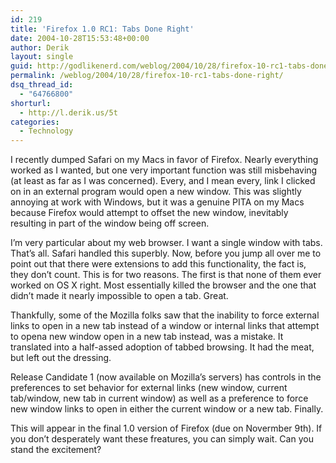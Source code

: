 ```yaml
---
id: 219
title: 'Firefox 1.0 RC1: Tabs Done Right'
date: 2004-10-28T15:53:48+00:00
author: Derik
layout: single
guid: http://godlikenerd.com/weblog/2004/10/28/firefox-10-rc1-tabs-done-right/
permalink: /weblog/2004/10/28/firefox-10-rc1-tabs-done-right/
dsq_thread_id:
  - "64766800"
shorturl:
  - http://l.derik.us/5t
categories:
  - Technology
---
```

I recently dumped Safari on my Macs in favor of Firefox. Nearly everything worked as I wanted, but one very important function was still misbehaving (at least as far as I was concerned). Every, and I mean every, link I clicked on in an external program would open a new window. This was slightly annoying at work with Windows, but it was a genuine PITA on my Macs because Firefox would attempt to offset the new window, inevitably resulting in part of the window being off screen.

I&#8217;m very particular about my web browser. I want a single window with tabs. That&#8217;s all. Safari handled this superbly. Now, before you jump all over me to point out that there were extensions to add this functionality, the fact is, they don&#8217;t count. This is for two reasons. The first is that none of them ever worked on OS X right. Most essentially killed the browser and the one that didn&#8217;t made it nearly impossible to open a tab. Great.

Thankfully, some of the Mozilla folks saw that the inability to force external links to open in a new tab instead of a window or internal links that attempt to opena new window open in a new tab instead, was a mistake. It translated into a half-assed adoption of tabbed browsing. It had the meat, but left out the dressing.

Release Candidate 1 (now available on Mozilla&#8217;s servers) has controls in the preferences to set behavior for external links (new window, current tab/window, new tab in current window) as well as a preference to force new window links to open in either the current window or a new tab. Finally.

This will appear in the final 1.0 version of Firefox (due on Novermber 9th). If you don&#8217;t desperately want these freatures, you can simply wait. Can you stand the excitement?